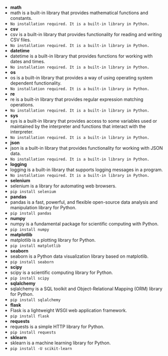 - **math** 
 - math is a built-in library that provides mathematical functions and constants.
  - `No installation required. It is a built-in library in Python.`
- **csv** 
 - csv is a built-in library that provides functionality for reading and writing CSV files.
  - `No installation required. It is a built-in library in Python.`
- **datetime** 
 - datetime is a built-in library that provides functions for working with dates and times.
  - `No installation required. It is a built-in library in Python.`
- **os** 
 - os is a built-in library that provides a way of using operating system dependent functionality.
  - `No installation required. It is a built-in library in Python.`
- **re** 
 - re is a built-in library that provides regular expression matching operations.
  - `No installation required. It is a built-in library in Python.`
- **sys** 
 - sys is a built-in library that provides access to some variables used or maintained by the interpreter and functions that interact with the interpreter.
  - `No installation required. It is a built-in library in Python.`
- **json** 
 - json is a built-in library that provides functionality for working with JSON data.
  - `No installation required. It is a built-in library in Python.`
- **logging** 
 - logging is a built-in library that supports logging messages in a program.
  - `No installation required. It is a built-in library in Python.`
- **selenium** 
 - selenium is a library for automating web browsers.
  - `pip install selenium`
- **pandas** 
 - pandas is a fast, powerful, and flexible open-source data analysis and manipulation library for Python.
  - `pip install pandas`
- **numpy** 
 - numpy is a fundamental package for scientific computing with Python.
  - `pip install numpy`
- **matplotlib** 
 - matplotlib is a plotting library for Python.
  - `pip install matplotlib`
- **seaborn** 
 - seaborn is a Python data visualization library based on matplotlib.
  - `pip install seaborn`
- **scipy** 
 - scipy is a scientific computing library for Python.
  - `pip install scipy`
- **sqlalchemy** 
 - sqlalchemy is a SQL toolkit and Object-Relational Mapping (ORM) library for Python.
  - `pip install sqlalchemy`
- **flask** 
 - Flask is a lightweight WSGI web application framework.
  - `pip install flask`
- **requests** 
 - requests is a simple HTTP library for Python.
  - `pip install requests`
- **sklearn** 
 - sklearn is a machine learning library for Python.
  - `pip install -U scikit-learn`